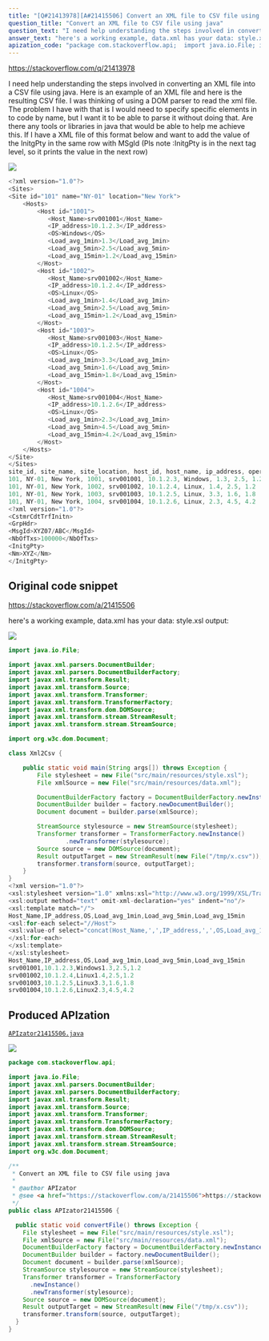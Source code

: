 ```yaml
---
title: "[Q#21413978][A#21415506] Convert an XML file to CSV file using java"
question_title: "Convert an XML file to CSV file using java"
question_text: "I need help understanding the steps involved in converting an XML file into a CSV file using java. Here is an example of an XML file and here is the resulting CSV file. I was thinking of using a DOM parser to read the xml file. The problem I have with that is I would need to specify specific elements in to code by name, but I want it to be able to parse it without doing that. Are there any tools or libraries in java that would be able to help me achieve this. If I have a XML file of this format below and want to add the value of the InitgPty in the same row with MSgId (Pls note :InitgPty is in the next tag level, so it prints the value in the next row)"
answer_text: "here's a working example, data.xml has your data: style.xsl output:"
apization_code: "package com.stackoverflow.api;  import java.io.File; import javax.xml.parsers.DocumentBuilder; import javax.xml.parsers.DocumentBuilderFactory; import javax.xml.transform.Result; import javax.xml.transform.Source; import javax.xml.transform.Transformer; import javax.xml.transform.TransformerFactory; import javax.xml.transform.dom.DOMSource; import javax.xml.transform.stream.StreamResult; import javax.xml.transform.stream.StreamSource; import org.w3c.dom.Document;  /**  * Convert an XML file to CSV file using java  *  * @author APIzator  * @see <a href=\"https://stackoverflow.com/a/21415506\">https://stackoverflow.com/a/21415506</a>  */ public class APIzator21415506 {    public static void convertFile() throws Exception {     File stylesheet = new File(\"src/main/resources/style.xsl\");     File xmlSource = new File(\"src/main/resources/data.xml\");     DocumentBuilderFactory factory = DocumentBuilderFactory.newInstance();     DocumentBuilder builder = factory.newDocumentBuilder();     Document document = builder.parse(xmlSource);     StreamSource stylesource = new StreamSource(stylesheet);     Transformer transformer = TransformerFactory       .newInstance()       .newTransformer(stylesource);     Source source = new DOMSource(document);     Result outputTarget = new StreamResult(new File(\"/tmp/x.csv\"));     transformer.transform(source, outputTarget);   } }"
---
```


https://stackoverflow.com/q/21413978

I need help understanding the steps involved in converting an XML file into a CSV file using java.
Here is an example of an XML file
and here is the resulting CSV file.
I was thinking of using a DOM parser to read the xml file. The problem I have with that is I would need to specify specific elements in to code by name, but I want it to be able to parse it without doing that.
Are there any tools or libraries in java that would be able to help me achieve this.
If I have a XML file of this format below and want to add the value of the InitgPty in the same row with MSgId (Pls note :InitgPty is in the next tag level, so it prints the value in the next row)


<div class="code-logo"><img src="/stackoverflow.png" /></div>

```java
<?xml version="1.0"?>
<Sites>
<Site id="101" name="NY-01" location="New York">
    <Hosts>
        <Host id="1001">
           <Host_Name>srv001001</Host_Name>
           <IP_address>10.1.2.3</IP_address>
           <OS>Windows</OS>
           <Load_avg_1min>1.3</Load_avg_1min>
           <Load_avg_5min>2.5</Load_avg_5min>
           <Load_avg_15min>1.2</Load_avg_15min>
        </Host>
        <Host id="1002">
           <Host_Name>srv001002</Host_Name>
           <IP_address>10.1.2.4</IP_address>
           <OS>Linux</OS>
           <Load_avg_1min>1.4</Load_avg_1min>
           <Load_avg_5min>2.5</Load_avg_5min>
           <Load_avg_15min>1.2</Load_avg_15min>
        </Host>
        <Host id="1003">
           <Host_Name>srv001003</Host_Name>
           <IP_address>10.1.2.5</IP_address>
           <OS>Linux</OS>
           <Load_avg_1min>3.3</Load_avg_1min>
           <Load_avg_5min>1.6</Load_avg_5min>
           <Load_avg_15min>1.8</Load_avg_15min>
        </Host>
        <Host id="1004">
           <Host_Name>srv001004</Host_Name>
           <IP_address>10.1.2.6</IP_address>
           <OS>Linux</OS>
           <Load_avg_1min>2.3</Load_avg_1min>
           <Load_avg_5min>4.5</Load_avg_5min>
           <Load_avg_15min>4.2</Load_avg_15min>
        </Host>     
    </Hosts>
</Site>
</Sites>
site_id, site_name, site_location, host_id, host_name, ip_address, operative_system, load_avg_1min, load_avg_5min, load_avg_15min
101, NY-01, New York, 1001, srv001001, 10.1.2.3, Windows, 1.3, 2.5, 1.2
101, NY-01, New York, 1002, srv001002, 10.1.2.4, Linux, 1.4, 2.5, 1.2
101, NY-01, New York, 1003, srv001003, 10.1.2.5, Linux, 3.3, 1.6, 1.8
101, NY-01, New York, 1004, srv001004, 10.1.2.6, Linux, 2.3, 4.5, 4.2
<?xml version="1.0"?>
<CstmrCdtTrfInitn>
<GrpHdr>
<MsgId>XYZ07/ABC</MsgId>
<NbOfTxs>100000</NbOfTxs>
<InitgPty>
<Nm>XYZ</Nm>
</InitgPty>
```


## Original code snippet

https://stackoverflow.com/a/21415506

here&#x27;s a working example, data.xml has your data:
style.xsl
output:

<div class="code-logo"><img src="/stackoverflow.png" /></div>

```java
import java.io.File;

import javax.xml.parsers.DocumentBuilder;
import javax.xml.parsers.DocumentBuilderFactory;
import javax.xml.transform.Result;
import javax.xml.transform.Source;
import javax.xml.transform.Transformer;
import javax.xml.transform.TransformerFactory;
import javax.xml.transform.dom.DOMSource;
import javax.xml.transform.stream.StreamResult;
import javax.xml.transform.stream.StreamSource;

import org.w3c.dom.Document;

class Xml2Csv {

    public static void main(String args[]) throws Exception {
        File stylesheet = new File("src/main/resources/style.xsl");
        File xmlSource = new File("src/main/resources/data.xml");

        DocumentBuilderFactory factory = DocumentBuilderFactory.newInstance();
        DocumentBuilder builder = factory.newDocumentBuilder();
        Document document = builder.parse(xmlSource);

        StreamSource stylesource = new StreamSource(stylesheet);
        Transformer transformer = TransformerFactory.newInstance()
                .newTransformer(stylesource);
        Source source = new DOMSource(document);
        Result outputTarget = new StreamResult(new File("/tmp/x.csv"));
        transformer.transform(source, outputTarget);
    }
}
<?xml version="1.0"?>
<xsl:stylesheet version="1.0" xmlns:xsl="http://www.w3.org/1999/XSL/Transform" xmlns:fo="http://www.w3.org/1999/XSL/Format" >
<xsl:output method="text" omit-xml-declaration="yes" indent="no"/>
<xsl:template match="/">
Host_Name,IP_address,OS,Load_avg_1min,Load_avg_5min,Load_avg_15min
<xsl:for-each select="//Host">
<xsl:value-of select="concat(Host_Name,',',IP_address,',',OS,Load_avg_1min,',',Load_avg_5min,',',Load_avg_15min,'&#xA;')"/>
</xsl:for-each>
</xsl:template>
</xsl:stylesheet>
Host_Name,IP_address,OS,Load_avg_1min,Load_avg_5min,Load_avg_15min
srv001001,10.1.2.3,Windows1.3,2.5,1.2
srv001002,10.1.2.4,Linux1.4,2.5,1.2
srv001003,10.1.2.5,Linux3.3,1.6,1.8
srv001004,10.1.2.6,Linux2.3,4.5,4.2
```

## Produced APIzation

[`APIzator21415506.java`](https://github.com/pasqualesalza/apization-temp-data/raw/master/search/APIzator21415506.java)

<div class="code-logo"><img src="/apizator.png" /></div>

```java
package com.stackoverflow.api;

import java.io.File;
import javax.xml.parsers.DocumentBuilder;
import javax.xml.parsers.DocumentBuilderFactory;
import javax.xml.transform.Result;
import javax.xml.transform.Source;
import javax.xml.transform.Transformer;
import javax.xml.transform.TransformerFactory;
import javax.xml.transform.dom.DOMSource;
import javax.xml.transform.stream.StreamResult;
import javax.xml.transform.stream.StreamSource;
import org.w3c.dom.Document;

/**
 * Convert an XML file to CSV file using java
 *
 * @author APIzator
 * @see <a href="https://stackoverflow.com/a/21415506">https://stackoverflow.com/a/21415506</a>
 */
public class APIzator21415506 {

  public static void convertFile() throws Exception {
    File stylesheet = new File("src/main/resources/style.xsl");
    File xmlSource = new File("src/main/resources/data.xml");
    DocumentBuilderFactory factory = DocumentBuilderFactory.newInstance();
    DocumentBuilder builder = factory.newDocumentBuilder();
    Document document = builder.parse(xmlSource);
    StreamSource stylesource = new StreamSource(stylesheet);
    Transformer transformer = TransformerFactory
      .newInstance()
      .newTransformer(stylesource);
    Source source = new DOMSource(document);
    Result outputTarget = new StreamResult(new File("/tmp/x.csv"));
    transformer.transform(source, outputTarget);
  }
}

```